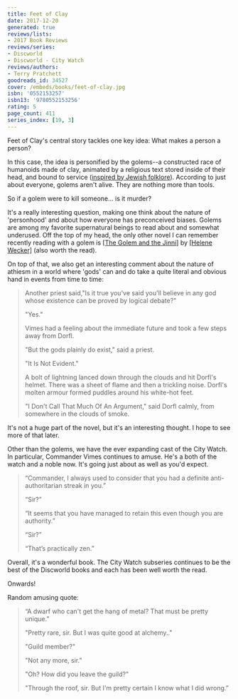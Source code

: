 ```yaml
---
title: Feet of Clay
date: 2017-12-20
generated: true
reviews/lists:
- 2017 Book Reviews
reviews/series:
- Discworld
- Discworld - City Watch
reviews/authors:
- Terry Pratchett
goodreads_id: 34527
cover: /embeds/books/feet-of-clay.jpg
isbn: '0552153257'
isbn13: '9780552153256'
rating: 5
page_count: 411
series_index: [19, 3]
---
```

Feet of Clay's central story tackles one key idea: What makes a person a person?  

In this case, the idea is personified by the golems--a constructed race of humanoids made of clay, animated by a religious text stored inside of their head, and bound to service ([inspired by Jewish folklore](https://en.wikipedia.org/wiki/Golem)). According to just about everyone, golems aren't alive. They are nothing more than tools.  

<!--more-->

So if a golem were to kill someone... is it murder?  

It's a really interesting question, making one think about the nature of 'personhood' and about how everyone has preconceived biases. Golems are among my favorite supernatural beings to read about and somewhat underused. Off the top of my head, the only other novel I can remember recently reading with a golem is [[The Golem and the Jinni]]() by [[Helene Wecker]]() (also worth the read).  

On top of that, we also get an interesting comment about the nature of athiesm in a world where 'gods' can and do take a quite literal and obvious hand in events from time to time:  

> Another priest said,"Is it true you've said you'll believe in any god whose existence can be proved by logical debate?"  
>
> "Yes."  
>
> Vimes had a feeling about the immediate future and took a few steps away from Dorfl.  
>
> "But the gods plainly do exist," said a priest.  
>
> "It Is Not Evident."  
>
> A bolt of lightning lanced down through the clouds and hit Dorfl's helmet. There was a sheet of flame and then a trickling noise. Dorfl's molten armour formed puddles around his white-hot feet.  
>
> "I Don't Call That Much Of An Argument," said Dorfl calmly, from somewhere in the clouds of smoke.  

It's not a huge part of the novel, but it's an interesting thought. I hope to see more of that later.  

Other than the golems, we have the ever expanding cast of the City Watch. In particular, Commander Vimes continues to amuse. He's a both of the watch and a noble now. It's going just about as well as you'd expect.  

> “Commander, I always used to consider that you had a definite anti- authoritarian streak in you.”  
>
> “Sir?”  
>
> “It seems that you have managed to retain this even though you are authority.”  
>
> “Sir?”  
>
> “That’s practically zen.”  

Overall, it's a wonderful book. The City Watch subseries continues to be the best of the Discworld books and each has been well worth the read.  

Onwards!  

Random amusing quote:  

> “A dwarf who can't get the hang of metal? That must be pretty unique."  
>
> "Pretty rare, sir. But I was quite good at alchemy.."  
>
> "Guild member?"  
>
> "Not any more, sir."  
>
> "Oh? How did you leave the guild?"  
>
> "Through the roof, sir. But I'm pretty certain I know what I did wrong.”